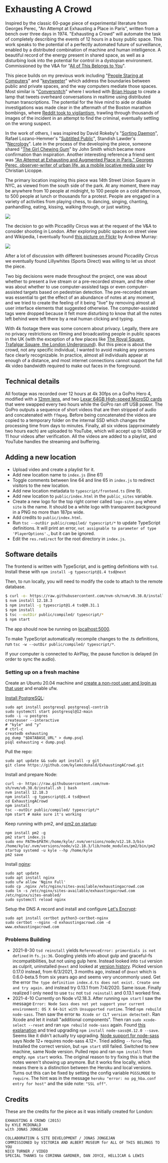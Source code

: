 # Exhausting A Crowd

Inspired by the classic 60-page piece of experimental literature from Georges Perec, "An Attempt at Exhausting a Place in Paris", written from a bench over three days in 1974. "Exhausting a Crowd" will automate the task of completely describing the events of 12 hours in a busy public space. This work speaks to the potential of a perfectly automated future of surveillance, enabled by a distributed combination of machine and human intelligence. A beautiful record of the energy present in shared space, as well as a disturbing look into the potential for control in a dystopian environment. Commissioned by the V&A for "[All of This Belongs to You](http://www.vam.ac.uk/content/exhibitions/all-of-this-belongs-to-you/)".

This piece builds on my previous work including "[People Staring at Computers](https://vimeo.com/25958231)" and "[keytweeter](https://vimeo.com/9922212)" which address the boundaries between public and private spaces, and the way computers mediate those spaces. Most similar is "[Conversnitch](https://twitter.com/conversnitch)" where I worked with [Brian House](https://twitter.com/h0use) to create a lamp that tweets overheard conversations in realtime using distributed human transcriptions. The potential for the hive mind to aide or disable investigations was made clear in the aftermath of the Boston marathon bombings, where [Reddit took to vigilantism](http://www.nytimes.com/2013/04/29/business/media/bombings-trip-up-reddit-in-its-turn-in-spotlight.html), trawling through thousands of images of the incident in an attempt to find the criminal, eventually settling on the wrong suspect.

In the work of others, I was inspired by David Rokeby's "[Sorting Daemon](www.davidrokeby.com/sorting.html)", Rafael Lozano-Hemmer's "[Subtitled Public](http://www.lozano-hemmer.com/subtitled_public.php)", Standish Lawder's "[Necrology](https://www.youtube.com/watch?v=Dadi7mw5gCs)". Late in the process of the developing the piece, someone shared "[The Girl Chewing Gum](https://www.youtube.com/watch?v=57hJn-nkKSA)" by John Smith which became more confirmation than inspiration. Another interesting reference a friend sent was ["An Attempt at Exhausting and Augmented Place in Paris." Georges Perec, observer-writer of urban life, as a mobile locative media user](http://www.i-3.fr/wp-content/uploads/2015/05/WP-i3-SES-15-07-Licoppe.pdf) by Christian Licoppe.

The primary location inspiring this piece was 14th Street Union Square in NYC, as viewed from the south side of the park. At any moment, there may be anywhere from 10 people at midnight, to 100 people on a cold afternoon, to 500 people at lunch or thousands for a protest. People are engaged in a variety of activities from playing chess, to dancing, singing, chanting, panhandling, eating, kissing, walking through, or just waiting.

![](https://igcdn-photos-d-a.akamaihd.net/hphotos-ak-xaf1/t51.2885-15/11378623_774063319380827_678750027_o.jpg)

The decision to go with Piccadilly Circus was at the request of the V&A to consider shooting in London. After exploring public spaces on street view and Wikipedia, I eventually found [this picture on Flickr](https://www.flickr.com/photos/mrandrewmurray/2765228320/) by Andrew Murray:

![](https://farm4.staticflickr.com/3280/2765228320_764394bc57_b.jpg)

After a lot of discussion with different businesses around Piccadilly Circus we eventually found Lillywhites (Sports Direct) was willing to let us shoot the piece.

Two big decisions were made throughout the project, one was about whether to present a live stream or a pre-recorded stream, and the other was about whether to use computer-assisted tags or even computer-assisted targets based on pedestrian detection. The pre-recorded stream was essential to get the effect of an abundance of notes at any moment, and we tried to create the feeling of it being "live" by removing almost all user interface elements that suggested otherwise. The computer-assisted tags were dropped because it felt more disturbing to know that all the notes left behind were left there by a real human clicking and typing.

With 4k footage there was some concern about privacy. Legally, there are no privacy restrictions on filming and broadcasting people in public spaces in the UK (with the exception of a few places like [The Royal Square, Trafalgar Square, the London Underground](http://filmlondon.org.uk/get-permission-film)). But this piece is about the crowd, not any specific individual, I wanted to avoid making any persons face clearly recognizable. In practice, almost all individuals appear at enough of a distance, and most internet connections cannot support the full 4k video bandwidth required to make out faces in the foreground.

## Technical details

All footage was recorded over 12 hours at 4k 30fps on a GoPro Hero 4, modified with a [12mm lens](http://peauproductions.com/store/index.php?main_page=product_info&products_id=690), and two [Lexar 64GB High-speed MicroSD cards](http://www.bhphotovideo.com/c/product/1031506-REG/lexar_lsdmi64gbsbna633r_64gb_micro_sdhc_card.html) that were swapped every two hours while the GoPro ran off USB power. The GoPro outputs a sequence of short videos that are then stripped of audio and concatenated with `ffmpeg`. Before being concatenated the videos are copied to a temporary folder on the internal SSD which changes the processing time from days to minutes. Finally, all six videos (approximately two hours each) are uploaded to YouTube, which will accept up to 128GB or 11 hour videos after verification. All the videos are added to a playlist, and YouTube handles the streaming and buffering.

## Adding a new location

* Upload video and create a playlist for it.
* Add new location name to `index.js` (line 61)
* Toggle comments between line 64 and line 65 in `index.js` to redirect visitors to the new location.
* Add new location metadata to `typescript/frontend.ts` (line 9).
* Add new location to `public/index.html` in the `public_sites` variable.
* Create a new logo for the top right corner called `logo-site.png` where `site` is the name. It should be a white logo with transparent background in a PNG no more than 187px wide.
* Add credits to `public/index.html`.
* Run `tsc --outDir public/compiled/ typescript/*` to update TypeScript definitions. It will print an error, `not assignable to parameter of type 'PlayerOptions'.`, but it can be ignored.
* Edit the `res.redirect` for the root directory in `index.js`.

## Software details

The frontend is written with TypeScript, and is getting definitions with `tsd`. Install these with `npm install -g typescript@1.4 tsd@next`

Then, to run locally, you will need to modify the code to attach to the remote database.

```sh
$ curl -o- https://raw.githubusercontent.com/nvm-sh/nvm/v0.38.0/install.sh | bash
$ nvm install 12.18.3
$ npm install -g typescript@1.4 tsd@0.31.1
$ npm install
$ tsc --outDir public/compiled/ typescript/*
$ npm start
```

The app should now be running on [localhost:5000](http://localhost:5000/).

To make TypeScript automatically recompile changes to the .ts definitions, run `tsc -w --outDir public/compiled/ typescript/*`.

If your computer is connected to AirPlay, the pause function is delayed (in order to sync the audio).

### Setting up on a fresh machine

Create an Ubuntu 20.04 machine and [create a non-root user and login as that user](https://www.digitalocean.com/community/tutorials/initial-server-setup-with-ubuntu-20-04) and enable ufw.

[Install PostgreSQL](https://www.digitalocean.com/community/tutorials/how-to-install-and-use-postgresql-on-ubuntu-20-04):

```
sudo apt install postgresql postgresql-contrib
sudo systemctl start postgresql@12-main
sudo -i -u postgres
createuser --interactive
# "kyle" and "y"
# ctrl-c
createdb exhausting
pg_dump "$DATABASE_URL" > dump.psql
psql exhausting < dump.psql
```

Pull the repo:

```
sudo apt update && sudo apt install -y git
git clone https://github.com/kylemcdonald/ExhaustingACrowd.git
```

Install and prepare Node:

```
curl -o- https://raw.githubusercontent.com/nvm-sh/nvm/v0.38.0/install.sh | bash
nvm install 12.18.3
npm install -g typescript@1.4 tsd@next
cd ExhaustingACrowd
npm install
tsc --outDir public/compiled/ typescript/*
npm start # make sure it's working
```

Keep running with pm2, and [pm2 on startup](https://pm2.keymetrics.io/docs/usage/startup/):

```
npm install pm2 -g
pm2 start index.js
sudo env PATH=$PATH:/home/kyle/.nvm/versions/node/v12.18.3/bin /home/kyle/.nvm/versions/node/v12.18.3/lib/node_modules/pm2/bin/pm2 startup systemd -u kyle --hp /home/kyle
pm2 save
```

Install [nginx](https://www.digitalocean.com/community/tutorials/how-to-install-nginx-on-ubuntu-20-04):

```
sudo apt update
sudo apt install nginx
sudo ufw allow 'Nginx Full'
sudo cp .nginx /etc/nginx/sites-available/exhaustingacrowd.com
sudo ln -s /etc/nginx/sites-available/exhaustingacrowd.com /etc/nginx/sites-enabled/
sudo systemctl reload nginx
```

Setup the DNS A record and install and configure [Let's Encrypt](https://www.digitalocean.com/community/tutorials/how-to-secure-nginx-with-let-s-encrypt-on-ubuntu-20-04):

```
sudo apt install certbot python3-certbot-nginx
sudo certbot --nginx -d exhaustingacrowd.com -d www.exhaustingacrowd.com
```

### Problems Building

* 2021-8-30 `tsd reinstall` yields `ReferenceError: primordials is not defined` in `fs.js:36`. Googling yields info about gulp and graceful-fs incompatibilities, but not using gulp here. Instead looked into `tsd` version as culprit, uninstalled `@next` and looked at [version history](https://www.npmjs.com/package/tsd). Picked version 0.17.0 instead, from 6/3/2021, 3 months ago, instead of `@next` which is 0.6.0-beta.5 from six years ago and seems very uncommonly used. Get the error `The type definition index.d.ts does not exist. Create one and try again.` and instead try 0.13.1 from 7/4/2020. Same issue. Finally realized I only need to use `tsc` not `tsd reinstall` and 0.13.1 worked fine.
* 2021-4-10 Currently on Node v12.18.3. After running `npm start` I saw the message `Error: Node Sass does not yet support your current environment: OS X 64-bit with Unsupported runtime`. Tried `npm rebuild node-sass`. Then saw the error `No Xcode or CLT version detected!`. Ran Xcode and let it install "additional components". Then ran `sudo xcode-select --reset` and ran `npm rebuild node-sass` again. Found [this explanation](https://github.com/nodejs/node-gyp/issues/1763) and tried upgrading `npm install node-sass@4.12.0 --save`. Seems like it didn't actually try upgrading. [Node support for node-sass](https://github.com/sass/node-sass#node-version-support-policy) says Node 12+ requires node-sass 4.12+. Tried adding `--force` flag. Installed the correct version, but `npm start` still failed. Switched to new machine, same Node version. Pulled repo and ran `npm install` from empty. `npm start` works. The original reason to try fixing this is that the notes weren't showing up anymore. But it works fine locally, which means there is a distinction between the Heroku and local versions. Turns out this can be fixed by setting the config variable `PGSSLMODE` to `require`. The hint was in the message `heroku "error: no pg_hba.conf entry for host"` and the side note: `"SSL off"`.

## Credits

These are the credits for the piece as it was initially created for London:

```
EXHAUSTING A CROWD (2015)
by KYLE MCDONALD
with JONAS JONGEJAN

COLLABORATION & SITE DEVELOPMENT / JONAS JONGEJAN
COMMISSIONED by VICTORIA AND ALBERT MUSEUM for ALL OF THIS BELONGS TO YOU
NICO TURNER / VIDEO
SPECIAL THANKS to CORINNA GARDNER, DAN JOYCE, HELLICAR & LEWIS
```
